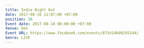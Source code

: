 ```yaml
---
title: Indie Night Out
date: 2017-08-16 12:07:00 +07:00
position: 16
Event date: 2017-08-18 00:00:00 +07:00
Venue: Den
Event URL: https://www.facebook.com/events/875414699293244/
Genre: LIVE
---
```


